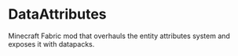 # DataAttributes
 Minecraft Fabric mod that overhauls the entity attributes system and exposes it with datapacks.

